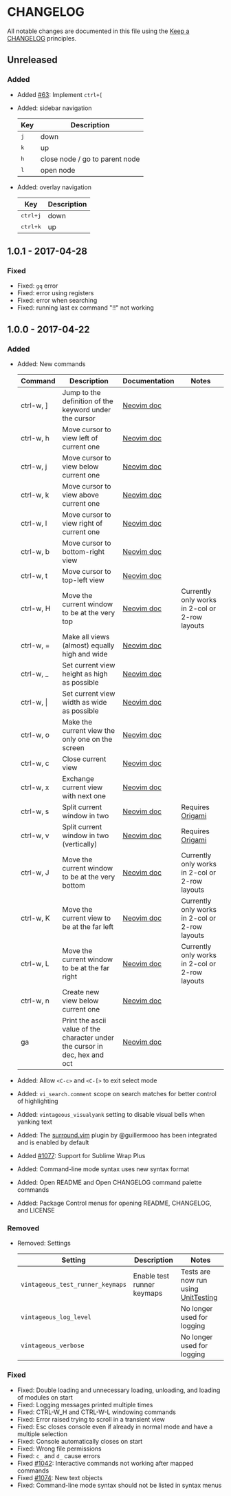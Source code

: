 # CHANGELOG

All notable changes are documented in this file using the [Keep a CHANGELOG](http://keepachangelog.com/) principles.

## Unreleased

### Added

* Added [#63](https://github.com/NeoVintageous/NeoVintageous/issues/249): Implement `ctrl+[`
* Added: sidebar navigation

    Key | Description
    --- | -----------
    <kbd>j</kbd> | down
    <kbd>k</kbd> | up
    <kbd>h</kbd> | close node / go to parent node
    <kbd>l</kbd> | open node

* Added: overlay navigation

    Key | Description
    --- | -----------
    <kbd>ctrl+j</kbd> | down
    <kbd>ctrl+k</kbd> | up

## 1.0.1 - 2017-04-28

### Fixed

* Fixed: `gq` error
* Fixed: error using registers
* Fixed: error when searching
* Fixed: running last ex command "!!" not working

## 1.0.0 - 2017-04-22

### Added

* Added: New commands

    Command | Description | Documentation | Notes
    ------- | ----------- | ------------- | -----
    ctrl-w, ] | Jump to the definition of the keyword under the cursor | [Neovim doc](https://neovim.io/doc/user/tagsrch.html#CTRL-\]) |
    ctrl-w, h | Move cursor to view left of current one | [Neovim doc](https://neovim.io/doc/user/windows.html#CTRL-W_h) |
    ctrl-w, j | Move cursor to view below current one | [Neovim doc](https://neovim.io/doc/user/windows.html#CTRL-W_j) |
    ctrl-w, k | Move cursor to view above current one | [Neovim doc](https://neovim.io/doc/user/windows.html#CTRL-W_k) |
    ctrl-w, l | Move cursor to view right of current one | [Neovim doc](https://neovim.io/doc/user/windows.html#CTRL-W_l) |
    ctrl-w, b | Move cursor to bottom-right view | [Neovim doc](https://neovim.io/doc/user/windows.html#CTRL-W_b) |
    ctrl-w, t | Move cursor to top-left view | [Neovim doc](https://neovim.io/doc/user/windows.html#CTRL-W_t) |
    ctrl-w, H | Move the current window to be at the very top | [Neovim doc](https://neovim.io/doc/user/windows.html#CTRL-W_H) | Currently only works in 2-col or 2-row layouts
    ctrl-w, = | Make all views (almost) equally high and wide | [Neovim doc](https://neovim.io/doc/user/windows.html#CTRL-W_=) |
    ctrl-w, _ | Set current view height as high as possible | [Neovim doc](https://neovim.io/doc/user/windows.html#CTRL-W__) |
    ctrl-w, &vert; | Set current view width as wide as possible | [Neovim doc](https://neovim.io/doc/user/windows.html#CTRL-W_bar) |
    ctrl-w, o | Make the current view the only one on the screen | [Neovim doc](https://neovim.io/doc/user/windows.html#CTRL-W_o) |
    ctrl-w, c | Close current view | [Neovim doc](https://neovim.io/doc/user/windows.html#CTRL-W_c) |
    ctrl-w, x | Exchange current view with next one | [Neovim doc](https://neovim.io/doc/user/windows.html#CTRL-W_x) |
    ctrl-w, s | Split current window in two | [Neovim doc](https://neovim.io/doc/user/windows.html#CTRL-W_s) | Requires [Origami](https://github.com/SublimeText/Origami)
    ctrl-w, v | Split current window in two (vertically) | [Neovim doc](https://neovim.io/doc/user/windows.html#CTRL-W_v) | Requires [Origami](https://github.com/SublimeText/Origami)
    ctrl-w, J | Move the current window to be at the very bottom | [Neovim doc](https://neovim.io/doc/user/windows.html#CTRL-W_J) | Currently only works in 2-col or 2-row layouts
    ctrl-w, K | Move the current view to be at the far left | [Neovim doc](https://neovim.io/doc/user/windows.html#CTRL-W_K) | Currently only works in 2-col or 2-row layouts
    ctrl-w, L | Move the current window to be at the far right | [Neovim doc](https://neovim.io/doc/user/windows.html#CTRL-W_L) | Currently only works in 2-col or 2-row layouts
    ctrl-w, n | Create new view below current one | [Neovim doc](https://neovim.io/doc/user/windows.html#CTRL-W_n) |
    ga | Print the ascii value of the character under the cursor in dec, hex and oct | [Neovim doc](https://neovim.io/doc/user/various.html#ga) |

* Added: Allow `<C-c>` and `<C-[>` to exit select mode
* Added: `vi_search.comment` scope on search matches for better control of highlighting
* Added: `vintageous_visualyank` setting to disable visual bells when yanking text
* Added: The [surround.vim](https://github.com/guillermooo/Vintageous_Plugin_Surround) plugin by @guillermooo has been integrated and is enabled by default
* Added [#1077](https://github.com/guillermooo/Vintageous/pull/1077): Support for Sublime Wrap Plus
* Added: Command-line mode syntax uses new syntax format
* Added: Open README and Open CHANGELOG command palette commands
* Added: Package Control menus for opening README, CHANGELOG, and LICENSE

### Removed

* Removed: Settings

    Setting | Description | Notes
    ------- | ----------- | -----
    `vintageous_test_runner_keymaps` | Enable test runner keymaps | Tests are now run using [UnitTesting](https://github.com/randy3k/UnitTesting)
    `vintageous_log_level` | | No longer used for logging
    `vintageous_verbose` | | No longer used for logging

### Fixed

* Fixed: Double loading and unnecessary loading, unloading, and loading of modules on start
* Fixed: Logging messages printed multiple times
* Fixed: CTRL-W_H and CTRL-W-L windowing commands
* Fixed: Error raised trying to scroll in a transient view
* Fixed: Esc closes console even if already in normal mode and have a multiple selection
* Fixed: Console automatically closes on start
* Fixed: Wrong file permissions
* Fixed: `c_` and `d_` cause errors
* Fixed [#1042](https://github.com/guillermooo/Vintageous/pull/1042): Interactive commands not working after mapped commands
* Fixed [#1074](https://github.com/guillermooo/Vintageous/pull/1074): New text objects
* Fixed: Command-line mode syntax should not be listed in syntax menus
